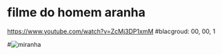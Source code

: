 # filme do homem aranha 
https://www.youtube.com/watch?v=ZcMj3DP1xmM
#blacgroud: 00, 00, 1

#![miranha](https://github.com/user-attachments/assets/e71adfac-03ed-443a-b3bd-4aca7e8bfd2a)
